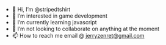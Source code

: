 - 👋 Hi, I’m @stripedtshirt
- 👀 I’m interested in game development
- 🌱 I’m currently learning javascript
- 💞️ I’m not looking to collaborate on anything at the moment
- 📫 How to reach me email @ jerryzenret@gmail.com

<!---
stripedtshirt/stripedtshirt is a ✨ special ✨ repository because its `README.md` (this file) appears on your GitHub profile.
You can click the Preview link to take a look at your changes.
--->
